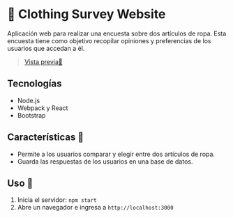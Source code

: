  
# 👕 Clothing Survey Website

Aplicación web para realizar una encuesta sobre dos artículos de ropa. 
Esta encuesta tiene como objetivo recopilar opiniones y preferencias de los usuarios que accedan a él.

> [Vista previa🚀](https://acortar.link/YyGRdf)

## Tecnologías
- Node.js
- Webpack y React
- Bootstrap

## Características 🤔
- Permite a los usuarios comparar y elegir entre dos artículos de ropa.
- Guarda las respuestas de los usuarios en una base de datos.

## Uso 🚀

1. Inicia el servidor: `npm start`
2. Abre un navegador e ingresa a `http://localhost:3000`
